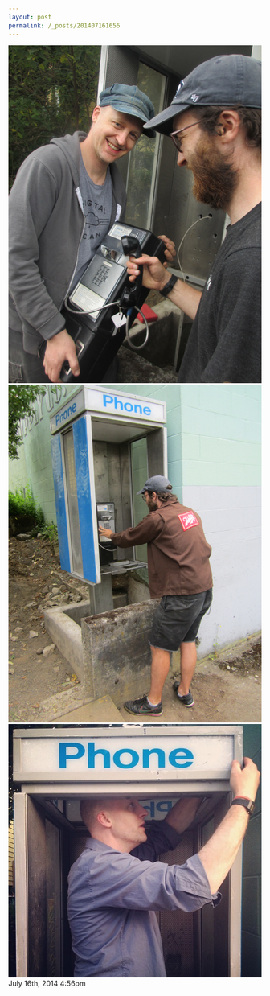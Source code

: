 ```yaml
---
layout: post
permalink: /_posts/201407161656
---
```



<img src="/images/blog/91995652719_0.jpg"/>




<img src="/images/blog/91995652719_1.jpg"/>




<img src="/images/blog/91995652719_2.jpg"/>




<div id="footer">
<span id="timestamp"> July 16th, 2014 4:56pm </span>
</div>

